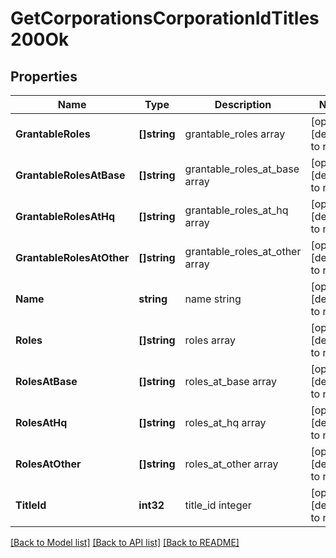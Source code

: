 # GetCorporationsCorporationIdTitles200Ok

## Properties
Name | Type | Description | Notes
------------ | ------------- | ------------- | -------------
**GrantableRoles** | **[]string** | grantable_roles array | [optional] [default to null]
**GrantableRolesAtBase** | **[]string** | grantable_roles_at_base array | [optional] [default to null]
**GrantableRolesAtHq** | **[]string** | grantable_roles_at_hq array | [optional] [default to null]
**GrantableRolesAtOther** | **[]string** | grantable_roles_at_other array | [optional] [default to null]
**Name** | **string** | name string | [optional] [default to null]
**Roles** | **[]string** | roles array | [optional] [default to null]
**RolesAtBase** | **[]string** | roles_at_base array | [optional] [default to null]
**RolesAtHq** | **[]string** | roles_at_hq array | [optional] [default to null]
**RolesAtOther** | **[]string** | roles_at_other array | [optional] [default to null]
**TitleId** | **int32** | title_id integer | [optional] [default to null]

[[Back to Model list]](../README.md#documentation-for-models) [[Back to API list]](../README.md#documentation-for-api-endpoints) [[Back to README]](../README.md)

